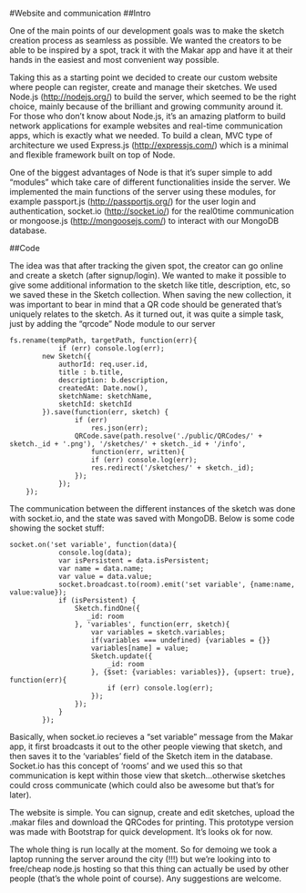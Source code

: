 #Website and communication
##Intro

One of the main points of our development goals was to make the sketch creation process as seamless as possible. We wanted the creators to be able to be inspired by a spot, track it with the Makar app and have it at their hands in the easiest and most convenient way possible.

Taking this as a starting point we decided to create our custom website where people can register, create and manage their sketches. We used Node.js (http://nodejs.org/) to build the server, which seemed to be the right choice, mainly because of the brilliant and growing community around it. For those who don’t know about Node.js, it’s an amazing platform to build network applications for example websites and real-time communication apps, which is exactly what we needed. To build a clean, MVC type of architecture we used Express.js (http://expressjs.com/) which is a minimal and flexible framework built on top of Node.

One of the biggest advantages of Node is that it’s super simple to add “modules” which take care of different functionalities inside the server. We implemented the main functions of the server using these modules, for example passport.js (http://passportjs.org/) for the user login and authentication,  socket.io (http://socket.io/) for the real0time communication or mongoose.js (http://mongoosejs.com/) to interact with our MongoDB database.

##Code

The idea was that after tracking the given spot, the creator can go online and create a sketch (after signup/login). We wanted to make it possible to give some additional information to the sketch like title, description, etc, so we saved these in the Sketch collection. When saving the new collection, it was important to bear in mind that a QR code should be generated that’s uniquely relates to the sketch. As it turned out, it was quite a simple task, just by adding the “qrcode” Node module to our server
```
fs.rename(tempPath, targetPath, function(err){
            if (err) console.log(err);
        new Sketch({
            authorId: req.user.id,
            title : b.title,
            description: b.description,
            createdAt: Date.now(),
            sketchName: sketchName,
            sketchId: sketchId
        }).save(function(err, sketch) {
                if (err)
                    res.json(err);
                QRCode.save(path.resolve('./public/QRCodes/' + sketch._id + '.png'), '/sketches/' + sketch._id + '/info',
                    function(err, written){
                    if (err) console.log(err);
                    res.redirect('/sketches/' + sketch._id);
                });
            });
    });
```

The communication between the different instances of the sketch was done with socket.io, and the state was saved with MongoDB. Below is some code showing the socket stuff:

```
socket.on('set variable', function(data){
            console.log(data);
            var isPersistent = data.isPersistent;
            var name = data.name;
            var value = data.value;
            socket.broadcast.to(room).emit('set variable', {name:name, value:value});
            if (isPersistent) {
                Sketch.findOne({
                   _id: room
                }, 'variables', function(err, sketch){
                    var variables = sketch.variables;
                    if(variables === undefined) {variables = {}}
                    variables[name] = value;
                    Sketch.update({
                        _id: room
                    }, {$set: {variables: variables}}, {upsert: true}, function(err){
                        if (err) console.log(err);
                    });
                });
            }
        });
```
Basically, when socket.io recieves a “set variable” message from the Makar app, it first broadcasts it out to the other people viewing that sketch, and then saves it to the ‘variables’ field of the Sketch item in the database. Socket.io has this concept of ‘rooms’ and we used this so that communication is kept within those view that sketch…otherwise sketches could cross communicate (which could also be awesome but that’s for later). 

The website is simple. You can signup, create and edit sketches, upload the .makar files and download the QRCodes for printing. This prototype version was made with Bootstrap for quick development. It’s looks ok for now.

The whole thing is run locally at the moment. So for demoing we took a laptop running the server around the city (!!!) but we’re looking into to free/cheap node.js hosting so that this thing can actually be used by other people (that’s the whole point of course). Any suggestions are welcome.